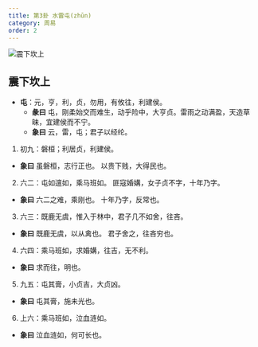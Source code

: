 ```yaml
---
title: 第3卦 水雷屯(zhūn)
category: 周易
order: 2
---
```


![震下坎上](https://upload.wikimedia.org/wikipedia/commons/2/23/Yijing-03.png)

## 震下坎上

* **屯**：元，亨，利，贞，勿用，有攸往，利建侯。
  * **彖曰** 屯，刚柔始交而难生，动乎险中，大亨贞。雷雨之动满盈，天造草昧，宜建侯而不宁。
  * **象曰** 云，雷，屯；君子以经纶。 

1. 初九：磐桓；利居贞，利建侯。
  * **象曰** 虽磐桓，志行正也。 以贵下贱，大得民也。

2. 六二：屯如邅如，乘马班如。 匪寇婚媾，女子贞不字，十年乃字。
  * **象曰** 六二之难，乘刚也。 十年乃字，反常也。

3. 六三：既鹿无虞，惟入于林中，君子几不如舍，往吝。
  * **象曰** 既鹿无虞，以从禽也。 君子舍之，往吝穷也。

4. 六四：乘马班如，求婚媾，往吉，无不利。
  * **象曰** 求而往，明也。

5. 九五：屯其膏，小贞吉，大贞凶。
  * **象曰** 屯其膏，施未光也。

6. 上六：乘马班如，泣血涟如。
  * **象曰** 泣血涟如，何可长也。